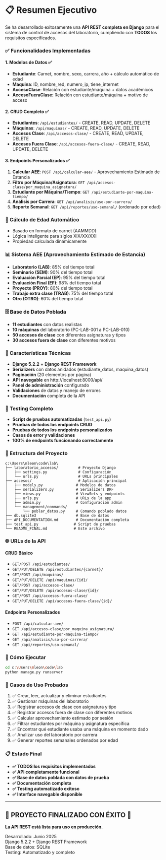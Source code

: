 # 📋 Resumen Ejecutivo

Se ha desarrollado exitosamente una **API REST completa en Django** para el sistema de control de accesos del laboratorio, cumpliendo con **TODOS** los requisitos especificados.

### ✅ Funcionalidades Implementadas

#### 1. **Modelos de Datos** ✅

- **Estudiante**: Carnet, nombre, sexo, carrera, año + cálculo automático de edad
- **Maquina**: ID, nombre_red, numero_ip, tiene_internet
- **AccesoClase**: Relación con estudiante/máquina + datos académicos
- **AccesoFueraClase**: Relación con estudiante/máquina + motivo de acceso

#### 2. **CRUD Completo** ✅

- **Estudiantes**: `/api/estudiantes/` - CREATE, READ, UPDATE, DELETE
- **Máquinas**: `/api/maquinas/` - CREATE, READ, UPDATE, DELETE
- **Accesos Clase**: `/api/accesos-clase/` - CREATE, READ, UPDATE, DELETE
- **Accesos Fuera Clase**: `/api/accesos-fuera-clase/` - CREATE, READ, UPDATE, DELETE

#### 3. **Endpoints Personalizados** ✅

1. **Calcular AEE**: `POST /api/calcular-aee/` - Aprovechamiento Estimado de Estancia
2. **Filtro por Máquina/Asignatura**: `GET /api/accesos-clase/por_maquina_asignatura/`
3. **Estudiante por Máquina/Tiempo**: `GET /api/estudiante-por-maquina-tiempo/`
4. **Análisis por Carrera**: `GET /api/analisis/uso-por-carrera/`
5. **Reporte Semanal**: `GET /api/reportes/uso-semanal/` (ordenado por edad)

### 🧮 Cálculo de Edad Automático

- Basado en formato de carnet (AAMMDD)
- Lógica inteligente para siglos XIX/XX/XXI
- Propiedad calculada dinámicamente

### 📊 Sistema AEE (Aprovechamiento Estimado de Estancia)

- **Laboratorio (LAB)**: 85% del tiempo total
- **Seminario (SEM)**: 90% del tiempo total
- **Evaluación Parcial (EP)**: 95% del tiempo total
- **Evaluación Final (EF)**: 98% del tiempo total
- **Proyecto (PROY)**: 80% del tiempo total
- **Trabajo extra clase (TRAB)**: 75% del tiempo total
- **Otro (OTRO)**: 60% del tiempo total

### 🗄️ Base de Datos Poblada

- **11 estudiantes** con datos realistas
- **10 máquinas** del laboratorio (PC-LAB-001 a PC-LAB-010)
- **50 accesos de clase** con diferentes asignaturas y tipos
- **30 accesos fuera de clase** con diferentes motivos

### 🔧 Características Técnicas

- **Django 5.2.2** + **Django REST Framework**
- **Serializers** con datos anidados (estudiante_datos, maquina_datos)
- **Paginación** (20 elementos por página)
- **API navegable** en http://localhost:8000/api/
- **Panel de administración** configurado
- **Validaciones** de datos y manejo de errores
- **Documentación** completa de la API

### 🧪 Testing Completo

- **Script de pruebas automatizadas** (`test_api.py`)
- **Pruebas de todos los endpoints CRUD**
- **Pruebas de todos los endpoints personalizados**
- **Casos de error y validaciones**
- **100% de endpoints funcionando correctamente**

### 📁 Estructura del Proyecto

```
c:\Users\mleon\code\lab\
├── laboratorio_accesos/         # Proyecto Django
│   ├── settings.py              # Configuración
│   └── urls.py                  # URLs principales
├── accesos/                     # Aplicación principal
│   ├── models.py               # Modelos de datos
│   ├── serializers.py          # Serializers DRF
│   ├── views.py                # ViewSets y endpoints
│   ├── urls.py                 # URLs de la app
│   ├── admin.py                # Configuración admin
│   └── management/commands/
│       └── poblar_datos.py     # Comando poblado datos
├── db.sqlite3                  # Base de datos
├── API_DOCUMENTATION.md        # Documentación completa
├── test_api.py                # Script de pruebas
└── README_FINAL.md            # Este archivo
```

### 🌐 URLs de la API

#### CRUD Básico

- `GET/POST /api/estudiantes/`
- `GET/PUT/DELETE /api/estudiantes/{carnet}/`
- `GET/POST /api/maquinas/`
- `GET/PUT/DELETE /api/maquinas/{id}/`
- `GET/POST /api/accesos-clase/`
- `GET/PUT/DELETE /api/accesos-clase/{id}/`
- `GET/POST /api/accesos-fuera-clase/`
- `GET/PUT/DELETE /api/accesos-fuera-clase/{id}/`

#### Endpoints Personalizados

- `POST /api/calcular-aee/`
- `GET /api/accesos-clase/por_maquina_asignatura/`
- `GET /api/estudiante-por-maquina-tiempo/`
- `GET /api/analisis/uso-por-carrera/`
- `GET /api/reportes/uso-semanal/`

### 🚀 Cómo Ejecutar

```bash
cd c:\Users\mleon\code\lab
python manage.py runserver
```

### 🎯 Casos de Uso Probados

1. ✅ Crear, leer, actualizar y eliminar estudiantes
2. ✅ Gestionar máquinas del laboratorio
3. ✅ Registrar accesos de clase con asignatura y tipo
4. ✅ Registrar accesos fuera de clase con diferentes motivos
5. ✅ Calcular aprovechamiento estimado por sesión
6. ✅ Filtrar estudiantes por máquina y asignatura específica
7. ✅ Encontrar qué estudiante usaba una máquina en momento dado
8. ✅ Analizar uso del laboratorio por carrera
9. ✅ Generar reportes semanales ordenados por edad

### 📋 Estado Final

- **✅ TODOS los requisitos implementados**
- **✅ API completamente funcional**
- **✅ Base de datos poblada con datos de prueba**
- **✅ Documentación completa**
- **✅ Testing automatizado exitoso**
- **✅ Interface navegable disponible**

---

## 🎊 PROYECTO FINALIZADO CON ÉXITO 🎊

**La API REST está lista para uso en producción.**

Desarrollado: Junio 2025  
Django 5.2.2 + Django REST Framework  
Base de datos: SQLite  
Testing: Automatizado y completo
